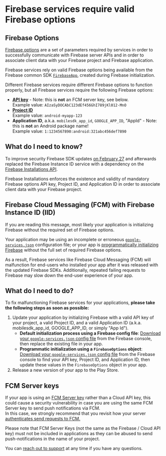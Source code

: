 # Firebase services require valid Firebase options

## Firebase Options

[Firebase options](https://firebase.google.com/docs/reference/android/com/google/firebase/FirebaseOptions) are a set of parameters required by services in order to successfully communicate with Firebase server APIs and in order to associate client data with your Firebase project and Firebase application.

Firebase services rely on valid Firebase options being available from the Firebase common SDK [`FirebaseApp`](https://firebase.google.com/docs/reference/android/com/google/firebase/FirebaseApp), created during Firebase initialization.

Different Firebase services require different Firebase options to function properly, but all Firebase services require the following Firebase options:

- [**API key**](https://cloud.google.com/docs/authentication/api-keys) - Note: this is **not** an FCM server key, see below. \
  Example value: `AIzaSyDOCAbC123dEf456GhI789jKl012-MnO`
- [**Project ID**](https://firebase.google.com/docs/projects/learn-more#project-id) \
  Example value: `android-myapp-123`
- **Application ID**, a.k.a. `mobilesdk_app_id`, `GOOGLE_APP_ID`, "AppId" - Note: this is **not** an Android package name! \
  Example value: `1:1234567890:android:321abc456def7890`

## What do I need to know?

To improve security Firebase SDK updates [on February 27](https://firebase.google.com/support/release-notes/android#2020-02-27) and afterwards replaced the Firebase Instance ID service with a dependency on the [Firebase Installations API](https://console.cloud.google.com/apis/library/firebaseinstallations.googleapis.com).

Firebase Installations enforces the existence and validity of mandatory Firebase options API key, Project ID, and Application ID in order to associate client data with your Firebase project.

## Firebase Cloud Messaging (FCM) with Firebase Instance ID (IID)

If you are reading this message, most likely your application is initializing Firebase without the required set of Firebase options.

Your application may be using an incomplete or erroneous [`google-services.json`](https://firebase.google.com/docs/reference/android/com/google/firebase/FirebaseApp) configuration file; or your app is [programmatically initializing Firebase](https://firebase.google.com/docs/projects/multiprojects) without the full set of required Firebase options.

As a result, Firebase services like Firebase Cloud Messaging (FCM) will malfunction for end-users who installed your app after it was released with the updated Firebase SDKs. Additionally, repeated failing requests to Firebase may slow down the end-user experience of your app.

## What do I need to do?

To fix malfunctioning Firebase services for your applications, **please take the following steps as soon as possible:**

1. Update your application by initializing Firebase with a valid API key of your project, a valid Project ID, and a valid Application ID (a.k.a. mobilesdk_app_id, GOOGLE_APP_ID, or simply "App Id").
   - **Default initialization process using a Firebase config file**: [Download your `google-services.json` config file](https://support.google.com/firebase/answer/7015592) from the Firebase console, then replace the existing file in your app.
   - **Programmatic initialization using a `FirebaseOptions` object**: [Download your `google-services.json` config file](https://support.google.com/firebase/answer/7015592) from the Firebase console to find your API key, Project ID, and Application ID, then update these values in the `FirebaseOptions` object in your app.
1. Release a new version of your app to the Play Store.

## FCM Server keys

If your app is using an [FCM Server key](https://firebase.google.com/docs/cloud-messaging/auth-server#authorize-legacy-protocol-send-requests) rather than a Cloud API key, this could cause a security vulnerability in case you are using the same FCM Server key to send push notifications via FCM. \
In this case, we strongly recommend that you revisit how your server [authenticates send requests to FCM.](https://firebase.google.com/docs/cloud-messaging/auth-server)

Please note that FCM Server Keys (not the same as the Firebase / Cloud API key) must not be included in applications as they can be abused to send push-notifications in the name of your project.

You can [reach out to support](https://firebase.google.com/support/contact?utm_source=email&utm_medium=email&utm_campaign=firebase-installations-api-restrictions-problem) at any time if you have any questions.
